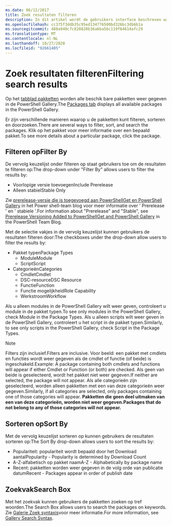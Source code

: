 ```yaml
---
ms.date: 06/12/2017
title: Zoek resultaten filteren
description: In dit artikel wordt de gebruikers interface beschreven waarmee inhoud in het PowerShell Gallery wordt gefilterd.
ms.openlocfilehash: cc375f3ddb35c95ed134776500bd326bc3db6b1a
ms.sourcegitcommit: 488a940c7c828820b36a6ba56c119f64614afc29
ms.translationtype: MT
ms.contentlocale: nl-NL
ms.lasthandoff: 10/27/2020
ms.locfileid: "92661405"
---
```

# <a name="filtering-search-results"></a><span data-ttu-id="a45e2-103">Zoek resultaten filteren</span><span class="sxs-lookup"><span data-stu-id="a45e2-103">Filtering search results</span></span>

<span data-ttu-id="a45e2-104">Op het [tabblad pakketten](https://www.powershellgallery.com/packages) worden alle beschik bare pakketten weer gegeven in de PowerShell Gallery.</span><span class="sxs-lookup"><span data-stu-id="a45e2-104">The [Packages tab](https://www.powershellgallery.com/packages) displays all available packages in the PowerShell Gallery.</span></span>

<span data-ttu-id="a45e2-105">Er zijn verschillende manieren waarop u de pakketten kunt filteren, sorteren en doorzoeken.</span><span class="sxs-lookup"><span data-stu-id="a45e2-105">There are several ways to filter, sort, and search the packages.</span></span> <span data-ttu-id="a45e2-106">Klik op het pakket voor meer informatie over een bepaald pakket.</span><span class="sxs-lookup"><span data-stu-id="a45e2-106">To see more details about a particular package, click the package.</span></span>

## <a name="filter-by"></a><span data-ttu-id="a45e2-107">Filteren op</span><span class="sxs-lookup"><span data-stu-id="a45e2-107">Filter By</span></span>

<span data-ttu-id="a45e2-108">De vervolg keuzelijst onder filteren op staat gebruikers toe om de resultaten te filteren op:</span><span class="sxs-lookup"><span data-stu-id="a45e2-108">The drop-down under "Filter By" allows users to filter the results by:</span></span>

- <span data-ttu-id="a45e2-109">Voorlopige versie toevoegen</span><span class="sxs-lookup"><span data-stu-id="a45e2-109">Include Prerelease</span></span>
- <span data-ttu-id="a45e2-110">Alleen stabiel</span><span class="sxs-lookup"><span data-stu-id="a45e2-110">Stable Only</span></span>

<span data-ttu-id="a45e2-111">Zie [prerelease-versie die is toegevoegd aan PowerShellGet en PowerShell Gallery](https://blogs.msdn.microsoft.com/powershell/2017/12/05/prerelease-versioning-added-to-powershellget-and-powershell-gallery/) in het Power shell-team blog voor meer informatie over ' Prerelease ' en ' stabiele '.</span><span class="sxs-lookup"><span data-stu-id="a45e2-111">For information about "Prerelease" and "Stable", see [Prerelease Versioning Added to PowerShellGet and PowerShell Gallery](https://blogs.msdn.microsoft.com/powershell/2017/12/05/prerelease-versioning-added-to-powershellget-and-powershell-gallery/) in the PowerShell Team Blog.</span></span>

<span data-ttu-id="a45e2-112">Met de selectie vakjes in de vervolg keuzelijst kunnen gebruikers de resultaten filteren door:</span><span class="sxs-lookup"><span data-stu-id="a45e2-112">The checkboxes under the drop-down allow users to filter the results by:</span></span>

- <span data-ttu-id="a45e2-113">Pakket typen</span><span class="sxs-lookup"><span data-stu-id="a45e2-113">Package Types</span></span>
  - <span data-ttu-id="a45e2-114">Module</span><span class="sxs-lookup"><span data-stu-id="a45e2-114">Module</span></span>
  - <span data-ttu-id="a45e2-115">Script</span><span class="sxs-lookup"><span data-stu-id="a45e2-115">Script</span></span>
- <span data-ttu-id="a45e2-116">Categorieën</span><span class="sxs-lookup"><span data-stu-id="a45e2-116">Categories</span></span>
  - <span data-ttu-id="a45e2-117">Cmdlet</span><span class="sxs-lookup"><span data-stu-id="a45e2-117">Cmdlet</span></span>
  - <span data-ttu-id="a45e2-118">DSC-resource</span><span class="sxs-lookup"><span data-stu-id="a45e2-118">DSC Resource</span></span>
  - <span data-ttu-id="a45e2-119">Functie</span><span class="sxs-lookup"><span data-stu-id="a45e2-119">Function</span></span>
  - <span data-ttu-id="a45e2-120">Functie mogelijkheid</span><span class="sxs-lookup"><span data-stu-id="a45e2-120">Role Capability</span></span>
  - <span data-ttu-id="a45e2-121">Werkstroom</span><span class="sxs-lookup"><span data-stu-id="a45e2-121">Workflow</span></span>

<span data-ttu-id="a45e2-122">Als u alleen modules in de PowerShell Gallery wilt weer geven, controleert u module in de pakket typen.</span><span class="sxs-lookup"><span data-stu-id="a45e2-122">To see only modules in the PowerShell Gallery, check Module in the Package Types.</span></span> <span data-ttu-id="a45e2-123">Als u alleen scripts wilt weer geven in de PowerShell Gallery, controleert u het script in de pakket typen.</span><span class="sxs-lookup"><span data-stu-id="a45e2-123">Similarly, to see only scripts in the PowerShell Gallery, check Script in the Package Types.</span></span>

> [!NOTE]
> <span data-ttu-id="a45e2-124">Filters zijn inclusief.</span><span class="sxs-lookup"><span data-stu-id="a45e2-124">Filters are inclusive.</span></span> <span data-ttu-id="a45e2-125">Voor beeld: een pakket met cmdlets en functies wordt weer gegeven als de cmdlet of functie (of beide) is ingeschakeld.</span><span class="sxs-lookup"><span data-stu-id="a45e2-125">Example: A package containing both cmdlets and functions will appear if either Cmdlet or Function (or both) are checked.</span></span> <span data-ttu-id="a45e2-126">Als geen van beide is geselecteerd, wordt het pakket niet weer gegeven.</span><span class="sxs-lookup"><span data-stu-id="a45e2-126">If neither are selected, the package will not appear.</span></span> <span data-ttu-id="a45e2-127">Als alle categorieën zijn geselecteerd, worden alleen pakketten met een van deze categorieën weer gegeven.</span><span class="sxs-lookup"><span data-stu-id="a45e2-127">Similarly, if all categories are selected, only packages containing one of those categories will appear.</span></span> <span data-ttu-id="a45e2-128">**Pakketten die geen deel uitmaken van een van deze categorieën, worden niet weer gegeven.**</span><span class="sxs-lookup"><span data-stu-id="a45e2-128">**Packages that do not belong to any of those categories will not appear.**</span></span>

## <a name="sort-by"></a><span data-ttu-id="a45e2-129">Sorteren op</span><span class="sxs-lookup"><span data-stu-id="a45e2-129">Sort By</span></span>

<span data-ttu-id="a45e2-130">Met de vervolg keuzelijst sorteren op kunnen gebruikers de resultaten sorteren op:</span><span class="sxs-lookup"><span data-stu-id="a45e2-130">The Sort By drop-down allows users to sort the results by:</span></span>

- <span data-ttu-id="a45e2-131">Populariteit: populariteit wordt bepaald door het Download aantal</span><span class="sxs-lookup"><span data-stu-id="a45e2-131">Popularity - Popularity is determined by Download Count</span></span>
- <span data-ttu-id="a45e2-132">A-Z-alfabetisch op pakket naam</span><span class="sxs-lookup"><span data-stu-id="a45e2-132">A-Z - Alphabetically by package name</span></span>
- <span data-ttu-id="a45e2-133">Recent: pakketten worden weer gegeven in de volg orde van publicatie datum</span><span class="sxs-lookup"><span data-stu-id="a45e2-133">Recent - Packages appear in order of publish date</span></span>

## <a name="search-box"></a><span data-ttu-id="a45e2-134">Zoekvak</span><span class="sxs-lookup"><span data-stu-id="a45e2-134">Search Box</span></span>

<span data-ttu-id="a45e2-135">Met het zoekvak kunnen gebruikers de pakketten zoeken op tref woorden.</span><span class="sxs-lookup"><span data-stu-id="a45e2-135">The Search Box allows users to search the packages on keywords.</span></span>
<span data-ttu-id="a45e2-136">Zie [Galerie Zoek syntaxis](search-syntax.md)voor meer informatie.</span><span class="sxs-lookup"><span data-stu-id="a45e2-136">For more information, see [Gallery Search Syntax](search-syntax.md).</span></span>
